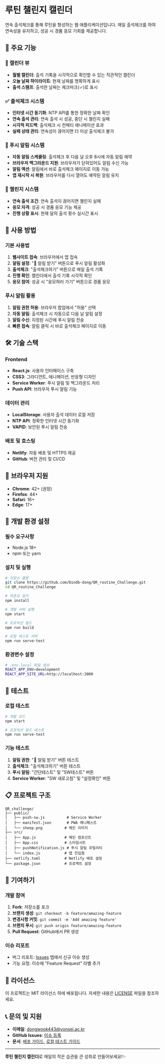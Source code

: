 # 루틴 챌린지 캘린더

연속 출석체크를 통해 루틴을 형성하는 웹 애플리케이션입니다. 매일 출석체크를 하여 연속성을 유지하고, 성공 시 경품 응모 기회를 제공합니다.

## 🌟 주요 기능

### 📅 캘린더 뷰

- **월별 캘린더**: 출석 기록을 시각적으로 확인할 수 있는 직관적인 캘린더
- **오늘 날짜 하이라이트**: 현재 날짜를 명확하게 표시
- **출석 스탬프**: 출석한 날짜는 체크마크(✓)로 표시

### ✅ 출석체크 시스템

- **인터넷 시간 동기화**: NTP API를 통한 정확한 날짜 확인
- **연속 출석 관리**: 연속 출석 시 성공, 중단 시 챌린지 실패
- **시각적 피드백**: 출석체크 시 컨페티 애니메이션 효과
- **실패 상태 관리**: 연속성이 끊어지면 더 이상 출석체크 불가

### 🔔 푸시 알림 시스템

- **자동 알림 스케줄링**: 출석체크 후 다음 날 오후 8시에 자동 알림 예약
- **브라우저 백그라운드 지원**: 브라우저가 닫혀있어도 알림 수신 가능
- **알림 액션**: 알림에서 바로 출석체크 페이지로 이동 가능
- **앱 재시작 시 복원**: 브라우저를 다시 열어도 예약된 알림 유지

### 🎯 챌린지 시스템

- **연속 출석 조건**: 연속 출석이 끊어지면 챌린지 실패
- **응모 자격**: 성공 시 경품 응모 기능 제공
- **진행 상황 표시**: 현재 달의 출석 횟수 실시간 표시

## 🚀 사용 방법

### 기본 사용법

1. **웹사이트 접속**: 브라우저에서 앱 접속
2. **알림 설정**: "🔔 알림 받기" 버튼으로 푸시 알림 활성화
3. **출석체크**: "출석체크하기" 버튼으로 매일 출석 기록
4. **진행 확인**: 캘린더에서 출석 기록 시각적 확인
5. **응모 참여**: 성공 시 "응모하러 가기" 버튼으로 경품 응모

### 푸시 알림 활용

1. **알림 권한 허용**: 브라우저 팝업에서 "허용" 선택
2. **자동 알림**: 출석체크 시 자동으로 다음 날 알림 설정
3. **알림 수신**: 지정된 시간에 푸시 알림 전송
4. **빠른 접속**: 알림 클릭 시 바로 출석체크 페이지로 이동

## 🛠 기술 스택

### Frontend

- **React.js**: 사용자 인터페이스 구축
- **CSS3**: 그라디언트, 애니메이션, 반응형 디자인
- **Service Worker**: 푸시 알림 및 백그라운드 처리
- **Push API**: 브라우저 푸시 알림 기능

### 데이터 관리

- **LocalStorage**: 사용자 출석 데이터 로컬 저장
- **NTP API**: 정확한 인터넷 시간 동기화
- **VAPID**: 보안된 푸시 알림 전송

### 배포 및 호스팅

- **Netlify**: 자동 배포 및 HTTPS 제공
- **GitHub**: 버전 관리 및 CI/CD

## 📱 브라우저 지원

- **Chrome**: 42+ (권장)
- **Firefox**: 44+
- **Safari**: 16+
- **Edge**: 17+

## 🔧 개발 환경 설정

### 필수 요구사항

- Node.js 18+
- npm 또는 yarn

### 설치 및 실행

```bash
# 저장소 클론
git clone https://github.com/Dindb-dong/QR_routine_Challenge.git
cd QR_routine_Challenge

# 의존성 설치
npm install

# 개발 서버 실행
npm start

# 프로덕션 빌드
npm run build

# 로컬 테스트 서버
npm run serve-test
```

### 환경변수 설정

```bash
# .env.local 파일 생성
REACT_APP_ENV=development
REACT_APP_SITE_URL=http://localhost:3000
```

## 🧪 테스트

### 로컬 테스트

```bash
# 개발 모드
npm start

# 프로덕션 빌드 테스트
npm run serve-test
```

### 기능 테스트

1. **알림 권한**: "🔔 알림 받기" 버튼 테스트
2. **출석체크**: "출석체크하기" 버튼 테스트
3. **푸시 알림**: "간단테스트" 및 "SW테스트" 버튼
4. **Service Worker**: "SW 새로고침" 및 "설정확인" 버튼

## 📋 프로젝트 구조

```
QR_challenge/
├── public/
│   ├── push-sw.js          # Service Worker
│   ├── manifest.json       # PWA 매니페스트
│   └── sheep.png          # 메인 이미지
├── src/
│   ├── App.js             # 메인 컴포넌트
│   ├── App.css            # 스타일시트
│   ├── pushNotification.js # 푸시 알림 유틸리티
│   └── index.js           # 앱 진입점
├── netlify.toml           # Netlify 배포 설정
└── package.json           # 프로젝트 설정
```

## 🤝 기여하기

### 개발 참여

1. **Fork**: 저장소를 포크
2. **브랜치 생성**: `git checkout -b feature/amazing-feature`
3. **변경사항 커밋**: `git commit -m 'Add amazing feature'`
4. **브랜치 푸시**: `git push origin feature/amazing-feature`
5. **Pull Request**: GitHub에서 PR 생성

### 이슈 리포트

- 버그 리포트: [Issues](https://github.com/your-username/QR_challenge/issues) 탭에서 신규 이슈 생성
- 기능 요청: 이슈에 "Feature Request" 라벨 추가

## 📄 라이선스

이 프로젝트는 MIT 라이선스 하에 배포됩니다. 자세한 내용은 [LICENSE](LICENSE) 파일을 참조하세요.

## 📞 문의 및 지원

- **이메일**: dongwook443@yonsei.ac.kr
- **GitHub Issues**: [이슈 등록](https://github.com/your-username/QR_challenge/issues)
- **문서**: [배포 가이드](DEPLOYMENT_GUIDE.md), [로컬 테스트 가이드](LOCAL_TESTING_GUIDE.md)

---

**루틴 챌린지 캘린더**로 매일의 작은 습관을 큰 성취로 만들어보세요!✨
